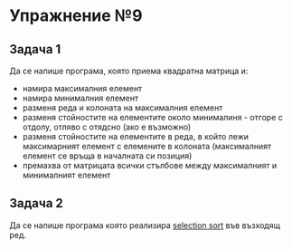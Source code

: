 # Упражнение №9

## Задача 1
Да се напише програма, която приема квадратна матрица и: 
  * намира максималния елемент
  * намира минималния елемент
  * разменя реда и колоната на максималния елемент
  * разменя стойностите на елементите около минималиня - отгоре с отдолу, отляво с отядсно (ако е възможно)
  * разменя стойностите на елементите в реда, в който лежи максимарният елемент с елемените в колоната (максималният елемент се връща в началната си позиция)
  * премахва от матрицата всички стълбове между максималният и минималният елемент 

## Задача 2
Да се напише програма която реализира [selection sort](https://en.wikipedia.org/wiki/Selection_sort) във възходящ ред.
